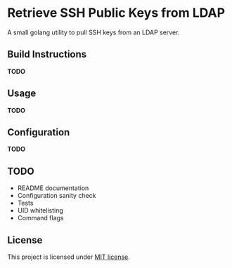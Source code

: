 # Retrieve SSH Public Keys from LDAP

A small golang utility to pull SSH keys from an LDAP server.

## Build Instructions

**TODO**

## Usage

**TODO**

## Configuration

**TODO**

## TODO

  * README documentation
  * Configuration sanity check
  * Tests
  * UID whitelisting
  * Command flags

## License

This project is licensed under [MIT license](http://opensource.org/licenses/MIT).
